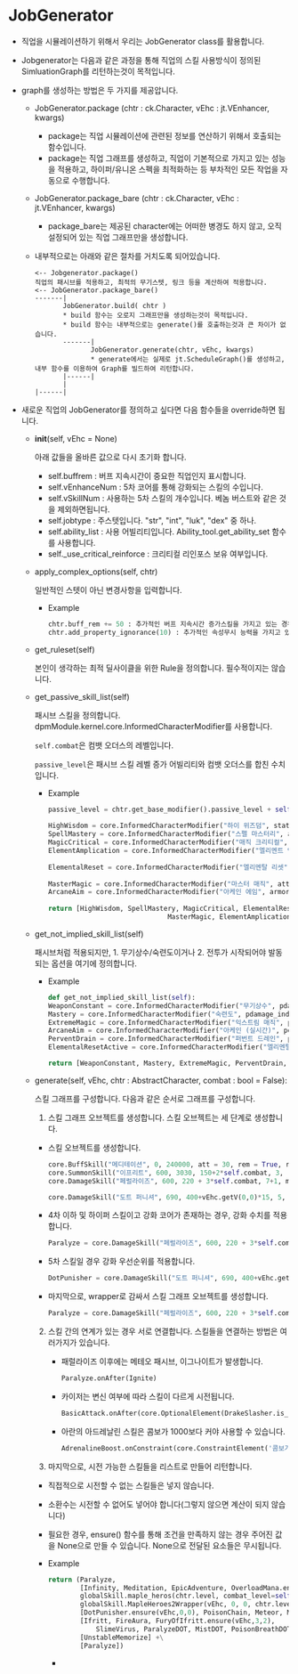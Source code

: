 
JobGenerator
==============================

- 직업을 시뮬레이션하기 위해서 우리는 JobGenerator class를 활용합니다. 
- Jobgenerator는 다음과 같은 과정을 통해 직업의 스킬 사용방식이 정의된 SimluationGraph를 리턴하는것이 목적입니다.
- graph를 생성하는 방법은 두 가지를 제공압니다.
  - JobGenerator.package (chtr : ck.Character, vEhc : jt.VEnhancer, kwargs)
    
    * package는 직업 시뮬레이션에 관련된 정보를 연산하기 위해서 호출되는 함수입니다. 
    * package는 직업 그래프를 생성하고, 직업이 기본적으로 가지고 있는 성능을 적용하고, 하이퍼/유니온 스펙을 최적화하는 등
      부차적인 모든 작업을 자동으로 수행합니다.

  - JobGenerator.package_bare (chtr : ck.Character, vEhc : jt.VEnhancer, kwargs)

    * package_bare는 제공된 character에는 어떠한 병경도 하지 않고, 오직 설정되어 있는 직업 그래프만을 생성합니다.

  - 내부적으로는 아래와 같은 절차를 거치도록 되어있습니다.
    ```
    <-- Jobgenerator.package()
    직업의 패시브를 적용하고, 최적의 무기스텟, 링크 등을 계산하여 적용합니다.
    <-- JobGenerator.package_bare()
    -------|
           JobGenerator.build( chtr )
           * build 함수는 오로지 그래프만을 생성하는것이 목적입니다.
           * build 함수는 내부적으로는 generate()를 호출하는것과 큰 차이가 없습니다.
           -------|
                  JobGenerator.generate(chtr, vEhc, kwargs)
                  * generate에서는 실제로 jt.ScheduleGraph()를 생성하고, 내부 함수를 이용하여 Graph를 빌드하여 리턴합니다.
           |------|
           |
    |------|
     ```

- 새로운 직업의 JobGenerator를 정의하고 싶다면 다음 함수들을 override하면 됩니다.

  - __init__(self, vEhc = None)

    아래 값들을 올바른 값으로 다시 초기화 합니다.
    
    - self.buffrem : 버프 지속시간이 중요한 직업인지 표시합니다.
    - self.vEnhanceNum : 5차 코어를 통해 강화되는 스킬의 수입니다.
    - self.vSkillNum : 사용하는 5차 스킬의 개수입니다. 베놈 버스트와 같은 것을 제외하면됩니다.
    - self.jobtype : 주스텟입니다. "str", "int", "luk", "dex" 중 하나.
    - self.ability_list : 사용 어빌리티입니다. Ability_tool.get_ability_set 함수를 사용합니다.
    - self._use_critical_reinforce : 크리티컬 리인포스 보유 여부입니다.

  - apply_complex_options(self, chtr)

    일반적인 스텟이 아닌 변경사항을 입력합니다.
    - Example
      
      ```python
      chtr.buff_rem += 50 : 추가적인 버프 지속시간 증가스킬을 가지고 있는 경우
      chtr.add_property_ignorance(10) : 추가적인 속성무시 능력을 가지고 있는 경우
      ```

  - get_ruleset(self)

    본인이 생각하는 최적 딜사이클을 위한 Rule을 정의합니다. 필수적이지는 않습니다.

  - get_passive_skill_list(self)

    패시브 스킬을 정의합니다. dpmModule.kernel.core.InformedCharacterModifier를 사용합니다.

    `self.combat`은 컴뱃 오더스의 레벨입니다.

    `passive_level`은 패시브 스킬 레벨 증가 어빌리티와 컴뱃 오더스를 합친 수치입니다.

    - Example
      
      ```python
      passive_level = chtr.get_base_modifier().passive_level + self.combat
        
      HighWisdom = core.InformedCharacterModifier("하이 위즈덤", stat_main = 40)
      SpellMastery = core.InformedCharacterModifier("스펠 마스터리", att = 10)
      MagicCritical = core.InformedCharacterModifier("매직 크리티컬", crit = 30, crit_damage = 13)
      ElementAmplication = core.InformedCharacterModifier("엘리멘트 엠플리피케이션", pdamage = 50)
        
      ElementalReset = core.InformedCharacterModifier("엘리멘탈 리셋", pdamage_indep = 40)
        
      MasterMagic = core.InformedCharacterModifier("마스터 매직", att = 30 + 3*passive_level, buff_rem = 50 5*passive_level)
      ArcaneAim = core.InformedCharacterModifier("아케인 에임", armor_ignore = 20 + ceil(passive_level / 2))
        
      return [HighWisdom, SpellMastery, MagicCritical, ElementalReset, 
                                    MasterMagic, ElementAmplication, ArcaneAim]  # 마지막에 정의한 패시브 스킬정보를 리턴해야 합니다.
      ```
    
  - get_not_implied_skill_list(self)
    
    패시브처럼 적용되지만, 1. 무기상수/숙련도이거나 2. 전투가 시작되어야 발동되는 옵션을 여기에 정의합니다.
  
    - Example
       
      ```python
      def get_not_implied_skill_list(self):
      WeaponConstant = core.InformedCharacterModifier("무기상수", pdamage_indep = 20)  # 무기상수
      Mastery = core.InformedCharacterModifier("숙련도", pdamage_indep = -2.5)  # 숙련도
      ExtremeMagic = core.InformedCharacterModifier("익스트림 매직", pdamage_indep = 20)  # 익스트림 매직은 전투가 시작되어야 스텟에 반영됩니다.
      ArcaneAim = core.InformedCharacterModifier("아케인 (실시간)", pdamage = 40)
      PerventDrain = core.InformedCharacterModifier("퍼번트 드레인", pdamage_indep = 25)
      ElementalResetActive = core.InformedCharacterModifier("엘리멘탈 리셋(사용)", prop_ignore = 10)
      
      return [WeaponConstant, Mastery, ExtremeMagic, PerventDrain, ArcaneAim, ElementalResetActive] # 마지막에 리턴해야 합니다.
      ```

  - generate(self, vEhc, chtr : AbstractCharacter, combat : bool = False):
    
    스킬 그래프를 구성합니다. 다음과 같은 순서로 그래프를 구성합니다.

    1. 스킬 그래프 오브젝트를 생성합니다. 스킬 오브젝트는 세 단계로 생성합니다.

      - 스킬 오브젝트를 생성합니다.
        ```python
        core.BuffSkill("메디테이션", 0, 240000, att = 30, rem = True, red = True) # 버프스킬
        core.SummonSkill("이프리트", 600, 3030, 150+2*self.combat, 3, (260+5*self.combat)*1000) # 소환스킬
        core.DamageSkill("페럴라이즈", 600, 220 + 3*self.combat, 7+1, modifier = core.CharacterModifier(pdamage = 10)) # 공격스킬.
        
        core.DamageSkill("도트 퍼니셔", 690, 400+vEhc.getV(0,0)*15, 5, cooltime = 25 * 1000, red = True) # 5차인 경우 getV(first_priority, second_priority)로 스킬 레벨을 가져옵니다.
        ```

      - 4차 이하 및 하이퍼 스킬이고 강화 코어가 존재하는 경우, 강화 수치를 적용합니다.
        ```python
        Paralyze = core.DamageSkill("페럴라이즈", 600, 220 + 3*self.combat, 7+1, modifier = core.CharacterModifier(pdamage = 10)).setV(vEhc, 1, 2, False) #setV(vEhc, priority, increment, crit_rate) 
        ```

      - 5차 스킬일 경우 강화 우선순위를 적용합니다.
        ```python
        DotPunisher = core.DamageSkill("도트 퍼니셔", 690, 400+vEhc.getV(0,0)*15, 5, cooltime = 25 * 1000, red = True).isV(vEhc,0,0) #isV(vEhc, skill_importance, enhance_importance)
        ```
        
      - 마지막으로, wrapper로 감싸서 스킬 그래프 오브젝트를 생성합니다.
        ```python
        Paralyze = core.DamageSkill("페럴라이즈", 600, 220 + 3*self.combat, 7+1, modifier = core.CharacterModifier(pdamage = 10)).setV(vEhc, 1, 2, False).wrap(core.DamageSkillWrapper) # wrap(core.DamageSkillWrapper) 로 오브젝트를 감싸고 리턴합니다.
        ```

    2. 스킬 간의 연계가 있는 경우 서로 연결합니다. 스킬들을 연결하는 방법은 여러가지가 있습니다.

       - 패럴라이즈 이후에는 메테오 패시브, 이그나이트가 발생합니다.
         ```python
         Paralyze.onAfter(Ignite)
         ```
       
       - 카이저는 변신 여부에 따라 스킬이 다르게 시전됩니다.
         ```python
         BasicAttack.onAfter(core.OptionalElement(DrakeSlasher.is_available, DrakeSlasher, GigaSlasher, name = "드라코 슬래셔 충전시"))
         ```

       - 아란의 아드레날린 스킬은 콤보가 1000보다 커야 사용할 수 있습니다.
         ```python
         AdrenalineBoost.onConstraint(core.ConstraintElement('콤보가 1000이상', Combo, partial(Combo.judge,1000,1) ))
         ```

    3. 마지막으로, 시전 가능한 스킬들을 리스트로 만들어 리턴합니다.
      - 직접적으로 시전할 수 없는 스킬들은 넣지 않습니다.
      - 소환수는 시전할 수 없어도 넣어야 합니다(그렇지 않으면 계산이 되지 않습니다)
      - 필요한 경우, ensure() 함수를 통해 조건을 만족하지 않는 경우 주어진 값을 None으로
        만들 수 있습니다. None으로 전달된 요소들은 무시됩니다.
        
      - Example

        ```python
        return (Paralyze, 
                [Infinity, Meditation, EpicAdventure, OverloadMana.ensure(vEhc,1,5),
                globalSkill.maple_heros(chtr.level, combat_level=self.combat), globalSkill.useful_sharp_eyes(), globalSkill.useful_combat_orders(), globalSkill.useful_wind_booster(),
                globalSkill.MapleHeroes2Wrapper(vEhc, 0, 0, chtr.level, self.combat), globalSkill.soul_contract()] +\
                [DotPunisher.ensure(vEhc,0,0), PoisonChain, Meteor, MegidoFlame, FlameHeize, MistEruption, PoisonNova.ensure(vEhc,2,1), MirrorBreak, MirrorSpider] +\
                [Ifritt, FireAura, FuryOfIfritt.ensure(vEhc,3,2),
                    SlimeVirus, ParalyzeDOT, MistDOT, PoisonBreathDOT, IfrittDot, HeizeFlameDOT, TeleportMasteryDOT, MegidoFlameDOT, DotPunisherDOT.ensure(vEhc,0,0), PoisonNovaDOT.ensure(vEhc,2,1), PoisonChainToxic] +\
                [UnstableMemorize] +\
                [Paralyze])
        ```

        - 

      


